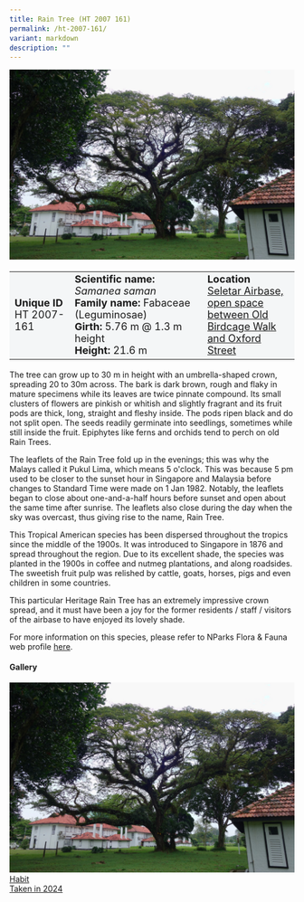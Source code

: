 ```yaml
---
title: Rain Tree (HT 2007 161)
permalink: /ht-2007-161/
variant: markdown
description: ""
---
```

<div class="isomer-image-wrapper">
<img src="/images/Heritage_trees_photos/samsam_ht2007-161_habit.jpg">
</div><table style="minWidth: 100px; font-size: 18px; background: #F4F6F7">
<tbody><tr>
<td rowspan="1" colspan="1">
<strong>Unique ID</strong>
<br>HT 2007-161
</td>
<td rowspan="1" colspan="1">
<strong>Scientific name:</strong> <em>Samanea saman</em>
<br><strong>Family name:</strong> Fabaceae (Leguminosae)
<br><strong>Girth: </strong>5.76 m @ 1.3 m height
<br><strong>Height: </strong>21.6 m
</td>
<td rowspan="1" colspan="1">
<strong>Location</strong><a href="https://www.onemap.gov.sg/?lat=1.4096200000002126&amp;lng=103.87042200000448">
 <br>Seletar Airbase, open space
 <br>between Old Birdcage Walk<br>and Oxford Street</a>
</td>
</tr>
</tbody>
</table>
<p>The tree can grow up to 30 m in height with an umbrella-shaped crown, spreading 20 to 30m across. The bark is dark brown, rough and flaky in mature specimens while its leaves are twice pinnate compound. Its small clusters of flowers are pinkish or whitish and slightly fragrant and its fruit pods are thick, long, straight and fleshy inside. The pods ripen black and do not split open. The seeds readily germinate into seedlings, sometimes while still inside the fruit. Epiphytes like ferns and orchids tend to perch on old Rain Trees.</p>

<p>The leaflets of the Rain Tree fold up in the evenings; this was why the Malays called it Pukul Lima, which means 5 o'clock. This was because 5 pm used to be closer to the sunset hour in Singapore and Malaysia before changes to Standard Time were made on 1 Jan 1982. Notably, the leaflets began to close about one-and-a-half hours before sunset and open about the same time after sunrise. The leaflets also close during the day when the sky was overcast, thus giving rise to the name, Rain Tree.</p>

<p>This Tropical American species has been dispersed throughout the tropics since the middle of the 1900s. It was introduced to Singapore in 1876 and spread throughout the region. Due to its excellent shade, the species was planted in the 1900s in coffee and nutmeg plantations, and along roadsides. The sweetish fruit pulp was relished by cattle, goats, horses, pigs and even children in some countries.</p>
	
<p>This particular Heritage Rain Tree has an extremely impressive crown spread, and it must have been a joy for the former residents / staff / visitors of the airbase to have enjoyed its lovely shade.</p>

<p>For more information on this species, please refer to NParks Flora &amp; Fauna web profile <a href="https://www.nparks.gov.sg/florafaunaweb/flora/3/1/3106">here</a>.</p>

<h4><b>Gallery</b></h4>
<div class="isomer-card-grid">
<a href="/images/Heritage_trees_photos/samsam_ht2007-161_habit.jpg" class="isomer-card">
<div class="isomer-card-image">
<div class="isomer-image-wrapper"><img src="/images/Heritage_trees_photos/samsam_ht2007-161_habit.jpg"></div></div>
<div class="isomer-card-body"><div class="isomer-card-title">Habit</div><div class="isomer-card-description">Taken in 2024</div></div></a><p></p></div>